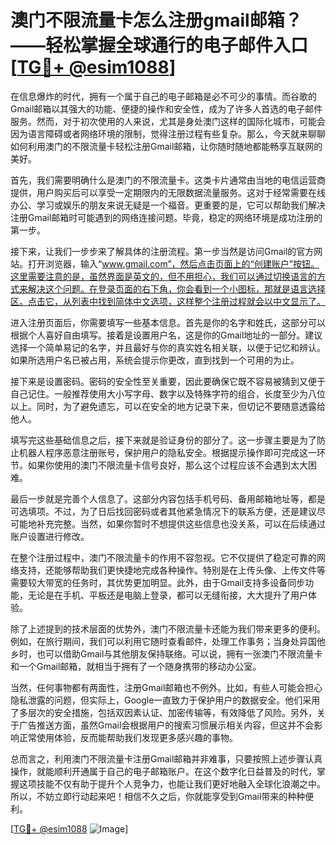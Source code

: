 # 澳门不限流量卡怎么注册gmail邮箱？——轻松掌握全球通行的电子邮件入口[[TG💪+ @esim1088](https://t.me/s/esim1088)]

在信息爆炸的时代，拥有一个属于自己的电子邮箱是必不可少的事情。而谷歌的Gmail邮箱以其强大的功能、便捷的操作和安全性，成为了许多人首选的电子邮件服务。然而，对于初次使用的人来说，尤其是身处澳门这样的国际化城市，可能会因为语言障碍或者网络环境的限制，觉得注册过程有些复杂。那么，今天就来聊聊如何利用澳门的不限流量卡轻松注册Gmail邮箱，让你随时随地都能畅享互联网的美好。

首先，我们需要明确什么是澳门的不限流量卡。这类卡片通常由当地的电信运营商提供，用户购买后可以享受一定期限内的无限数据流量服务。这对于经常需要在线办公、学习或娱乐的朋友来说无疑是一个福音。更重要的是，它可以帮助我们解决注册Gmail邮箱时可能遇到的网络连接问题。毕竟，稳定的网络环境是成功注册的第一步。

接下来，让我们一步步来了解具体的注册流程。第一步当然是访问Gmail的官方网站。打开浏览器，输入“www.gmail.com”，然后点击页面上的“创建账户”按钮。这里需要注意的是，虽然界面是英文的，但不用担心，我们可以通过切换语言的方式来解决这个问题。在登录页面的右下角，你会看到一个小图标，那就是语言选择区。点击它，从列表中找到简体中文选项，这样整个注册过程就会以中文显示了。

进入注册页面后，你需要填写一些基本信息。首先是你的名字和姓氏，这部分可以根据个人喜好自由填写。接着是设置用户名，这是你的Gmail地址的一部分。建议选择一个简单易记的名字，并且最好与你的真实姓名相关联，以便于记忆和辨认。如果所选用户名已被占用，系统会提示你更改，直到找到一个可用的为止。

接下来是设置密码。密码的安全性至关重要，因此要确保它既不容易被猜到又便于自己记住。一般推荐使用大小写字母、数字以及特殊字符的组合，长度至少为八位以上。同时，为了避免遗忘，可以在安全的地方记录下来，但切记不要随意透露给他人。

填写完这些基础信息之后，接下来就是验证身份的部分了。这一步骤主要是为了防止机器人程序恶意注册账号，保护用户的隐私安全。根据提示操作即可完成这一环节。如果你使用的澳门不限流量卡信号良好，那么这个过程应该不会遇到太大困难。

最后一步就是完善个人信息了。这部分内容包括手机号码、备用邮箱地址等，都是可选填项。不过，为了日后找回密码或者其他紧急情况下的联系方便，还是建议尽可能地补充完整。当然，如果你暂时不想提供这些信息也没关系，可以在后续通过账户设置进行修改。

在整个注册过程中，澳门不限流量卡的作用不容忽视。它不仅提供了稳定可靠的网络支持，还能够帮助我们更快捷地完成各种操作。特别是在上传头像、上传文件等需要较大带宽的任务时，其优势更加明显。此外，由于Gmail支持多设备同步功能，无论是在手机、平板还是电脑上登录，都可以无缝衔接，大大提升了用户体验。

除了上述提到的技术层面的优势外，澳门不限流量卡还能为我们带来更多的便利。例如，在旅行期间，我们可以利用它随时查看邮件，处理工作事务；当身处异国他乡时，也可以借助Gmail与其他朋友保持联络。可以说，拥有一张澳门不限流量卡和一个Gmail邮箱，就相当于拥有了一个随身携带的移动办公室。

当然，任何事物都有两面性，注册Gmail邮箱也不例外。比如，有些人可能会担心隐私泄露的问题，但实际上，Google一直致力于保护用户的数据安全。他们采用了多层次的安全措施，包括双因素认证、加密传输等，有效降低了风险。另外，关于广告推送方面，虽然Gmail会根据用户的搜索习惯展示相关内容，但这并不会影响正常使用体验，反而能帮助我们发现更多感兴趣的事物。

总而言之，利用澳门不限流量卡注册Gmail邮箱并非难事，只要按照上述步骤认真操作，就能顺利开通属于自己的电子邮箱账户。在这个数字化日益普及的时代，掌握这项技能不仅有助于提升个人竞争力，也能让我们更好地融入全球化浪潮之中。所以，不妨立即行动起来吧！相信不久之后，你就能享受到Gmail带来的种种便利。

[[TG💪+ @esim1088](https://t.me/s/esim1088) ![Image](https://i.postimg.cc/4NQfJmqS/Snipaste-2025-05-13-00-14-12.png)]